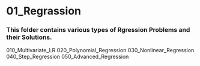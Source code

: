 # 01_Regrassion
### This folder contains various types of Rgression Problems and their Solutions.

010_Multivariate_LR
020_Polynomial_Regression
030_Nonlinear_Regression
040_Step_Regression
050_Advanced_Regression
